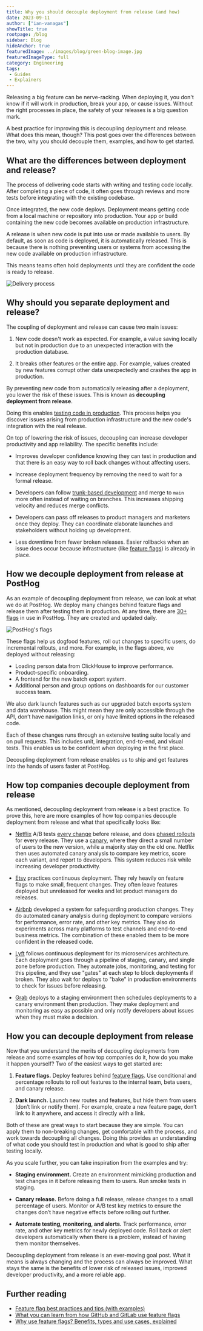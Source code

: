 ```yaml
---
title: Why you should decouple deployment from release (and how) 
date: 2023-09-11
author: ["ian-vanagas"]
showTitle: true
rootpage: /blog
sidebar: Blog
hideAnchor: true
featuredImage: ../images/blog/green-blog-image.jpg
featuredImageType: full
category: Engineering
tags:
 - Guides
 - Explainers
---
```


Releasing a big feature can be nerve-racking. When deploying it, you don't know if it will work in production, break your app, or cause issues. Without the right processes in place, the safety of your releases is a big question mark.

A best practice for improving this is decoupling deployment and release. What does this mean, though? This post goes over the differences between the two, why you should decouple them, examples, and how to get started.

## What are the differences between deployment and release?

The process of delivering code starts with writing and testing code locally. After completing a piece of code, it often goes through reviews and more tests before integrating with the existing codebase. 

Once integrated, the new code deploys. Deployment means getting code from a local machine or repository into production. Your app or build containing the new code becomes available on production infrastructure.

A release is when new code is put into use or made available to users. By default, as soon as code is deployed, it is automatically released. This is because there is nothing preventing users or systems from accessing the new code available on production infrastructure.

This means teams often hold deployments until they are confident the code is ready to release.

![Delivery process](../images/blog/decouple-deployment-from-release/delivery.png)

## Why should you separate deployment and release?

The coupling of deployment and release can cause two main issues:

1. New code doesn't work as expected. For example, a value saving locally but not in production due to an unexpected interaction with the production database.

2. It breaks other features or the entire app. For example, values created by new features corrupt other data unexpectedly and crashes the app in production.

By preventing new code from automatically releasing after a deployment, you lower the risk of these issues. This is known as **decoupling deployment from release**.

Doing this enables [testing code in production](/blog/testing-in-production). This process helps you discover issues arising from production infrastructure and the new code's integration with the real release.

On top of lowering the risk of issues, decoupling can increase developer productivity and app reliability. The specific benefits include:

- Improves developer confidence knowing they can test in production and that there is an easy way to roll back changes without affecting users.

- Increase deployment frequency by removing the need to wait for a formal release. 

- Developers can follow [trunk-based development](https://trunkbaseddevelopment.com/) and merge to `main` more often instead of waiting on branches. This increases shipping velocity and reduces merge conflicts.

- Developers can pass off releases to product managers and marketers once they deploy. They can coordinate elaborate launches and stakeholders without holding up development.

- Less downtime from fewer broken releases. Easier rollbacks when an issue does occur because infrastructure (like [feature flags](/feature-flags)) is already in place.

## How we decouple deployment from release at PostHog

As an example of decoupling deployment from release, we can look at what we do at PostHog. We deploy many changes behind feature flags and release them after testing them in production. At any time, there are [30+ flags](https://github.com/PostHog/posthog/blob/03eb1dcaec3cf5064a1ace4433f2f77d6676b634/frontend/src/lib/constants.tsx#L118C1-L118C1) in use in PostHog. They are created and updated daily.

![PostHog's flags](../images/blog/decouple-deployment-from-release/flags.png)

These flags help us dogfood features, roll out changes to specific users, do incremental rollouts, and more. For example, in the flags above, we deployed without releasing:

- Loading person data from ClickHouse to improve performance.
- Product-specific onboarding.
- A frontend for the new batch export system.
- Additional person and group options on dashboards for our customer success team.

We also dark launch features such as our upgraded batch exports system and data warehouse. This might mean they are only accessible through the API, don’t have navigation links, or only have limited options in the released code.

Each of these changes runs through an extensive testing suite locally and on pull requests. This includes unit, integration, end-to-end, and visual tests. This enables us to be confident when deploying in the first place.

Decoupling deployment from release enables us to ship and get features into the hands of users faster at PostHog. 

## How top companies decouple deployment from release

As mentioned, decoupling deployment from release is a best practice. To prove this, here are more examples of how top companies decouple deployment from release and what that specifically looks like:

- [Netflix](https://netflixtechblog.com/automated-canary-analysis-at-netflix-with-kayenta-3260bc7acc69) A/B tests [every change](https://netflixtechblog.com/its-all-a-bout-testing-the-netflix-experimentation-platform-4e1ca458c15) before release, and does [phased rollouts](https://netflixtechblog.com/safe-updates-of-client-applications-at-netflix-1d01c71a930c) for every release. They use a [canary](/tutorials/canary-release), where they direct a small number of users to the new version, while a majority stay on the old one. Netflix then uses automated canary analysis to compare key metrics, score each variant, and report to developers. This system reduces risk while increasing developer productivity.

- [Etsy](https://www.etsy.com/codeascraft/how-does-etsy-manage-development-and-operations/) practices continuous deployment. They rely heavily on feature flags to make small, frequent changes. They often leave features deployed but unreleased for weeks and let product managers do releases.

- [Airbnb](https://medium.com/airbnb-engineering/how-airbnb-safeguards-changes-in-production-9fc9024f3446) developed a system for safeguarding production changes. They do automated canary analysis during deployment to compare versions for performance, error rate, and other key metrics. They also do experiments across many platforms to test channels and end-to-end business metrics. The combination of these enabled them to be more confident in the released code.

- [Lyft](https://eng.lyft.com/continuous-deployment-at-lyft-9b457314771a) follows continuous deployment for its microservices architecture. Each deployment goes through a pipeline of staging, canary, and single zone before production. They automate jobs, monitoring, and testing for this pipeline, and they use "gates" at each step to block deployments if broken. They also wait for deploys to "bake" in production environments to check for issues before releasing.

- [Grab](https://engineering.grab.com/our-journey-to-continuous-delivery-at-grab) deploys to a staging environment then schedules deployments to a canary environment then production. They make deployment and monitoring as easy as possible and only notify developers about issues when they must make a decision.

## How you can decouple deployment from release

Now that you understand the merits of decoupling deployments from release and some examples of how top companies do it, how do you make it happen yourself? Two of the easiest ways to get started are:

1. **Feature flags.** Deploy features behind [feature flags](/docs/feature-flags). Use conditional and percentage rollouts to roll out features to the internal team, beta users, and canary release.

2. **Dark launch.** Launch new routes and features, but hide them from users (don’t link or notify them). For example, create a new feature page, don’t link to it anywhere, and access it directly with a link.

Both of these are great ways to start because they are simple. You can apply them to non-breaking changes, get comfortable with the process, and work towards decoupling all changes. Doing this provides an understanding of what code you should test in production and what is good to ship after testing locally.

As you scale further, you can take inspiration from the examples and try:

- **Staging environment.** Create an environment mimicking production and test changes in it before releasing them to users. Run smoke tests in staging.

- **Canary release.** Before doing a full release, release changes to a small percentage of users. Monitor or A/B test key metrics to ensure the changes don’t have negative effects before rolling out further.

- **Automate testing, monitoring, and alerts.** Track performance, error rate, and other key metrics for newly deployed code. Roll back or alert developers automatically when there is a problem, instead of having them monitor themselves.

Decoupling deployment from release is an ever-moving goal post. What it means is always changing and the process can always be improved. What stays the same is the benefits of lower risk of released issues, improved developer productivity, and a more reliable app. 

## Further reading

- [Feature flag best practices and tips (with examples)](/blog/feature-flag-best-practices)
- [What you can learn from how GitHub and GitLab use feature flags](/blog/github-gitlab-feature-flags)
- [Why use feature flags? Benefits, types and use cases, explained](/blog/feature-flag-benefits-use-cases)